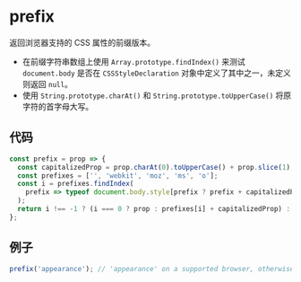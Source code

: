 # prefix

返回浏览器支持的 CSS 属性的前缀版本。

- 在前缀字符串数组上使用 `Array.prototype.findIndex()` 来测试 `document.body` 是否在 `CSSStyleDeclaration` 对象中定义了其中之一，未定义则返回 `null`。
- 使用 `String.prototype.charAt()` 和 `String.prototype.toUpperCase()` 将原字符的首字母大写。

## 代码

```js
const prefix = prop => {
  const capitalizedProp = prop.charAt(0).toUpperCase() + prop.slice(1);
  const prefixes = ['', 'webkit', 'moz', 'ms', 'o'];
  const i = prefixes.findIndex(
    prefix => typeof document.body.style[prefix ? prefix + capitalizedProp : prop] !== 'undefined'
  );
  return i !== -1 ? (i === 0 ? prop : prefixes[i] + capitalizedProp) : null;
};
```

## 例子

```js
prefix('appearance'); // 'appearance' on a supported browser, otherwise 'webkitAppearance', 'mozAppearance', 'msAppearance' or 'oAppearance'
```
